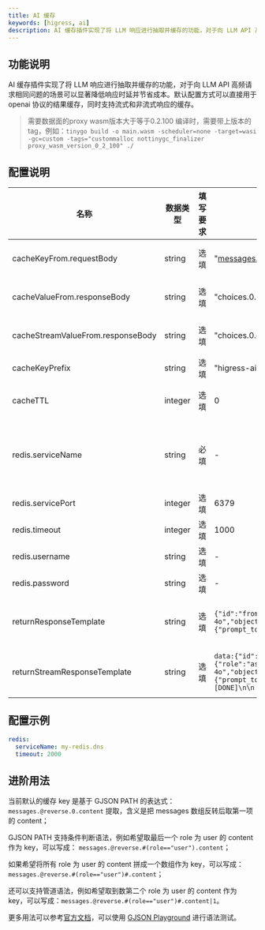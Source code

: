 ```yaml
---
title: AI 缓存
keywords: [higress, ai]
description: AI 缓存插件实现了将 LLM 响应进行抽取并缓存的功能，对于向 LLM API 高频请求相同问题的场景可以显著降低响应时延并节省成本。
---
```


## 功能说明

AI 缓存插件实现了将 LLM 响应进行抽取并缓存的功能，对于向 LLM API 高频请求相同问题的场景可以显著降低响应时延并节省成本。默认配置方式可以直接用于 openai 协议的结果缓存，同时支持流式和非流式响应的缓存。

> 需要数据面的proxy wasm版本大于等于0.2.100
> 编译时，需要带上版本的tag，例如：`tinygo build -o main.wasm -scheduler=none -target=wasi -gc=custom -tags="custommalloc nottinygc_finalizer proxy_wasm_version_0_2_100" ./`

## 配置说明

| 名称                                | 数据类型    | 填写要求     | 默认值                                                                                                                                                                                                                                                     | 描述                                                                                          |
|-----------------------------------|---------|----------|---------------------------------------------------------------------------------------------------------------------------------------------------------------------------------------------------------------------------------------------------------|---------------------------------------------------------------------------------------------|
| cacheKeyFrom.requestBody          | string  | 	选填 | "messages.@reverse.0.content"                                                                                                                                                                                                                           | 从请求 Body 中基于 [GJSON PATH](https://github.com/tidwall/gjson/blob/master/SYNTAX.md) 语法提取字符串   |
| cacheValueFrom.responseBody       | string  | 	选填 | "choices.0.message.content"                                                                                                                                                                                                                             | 从响应 Body 中基于 [GJSON PATH](https://github.com/tidwall/gjson/blob/master/SYNTAX.md) 语法提取字符串   |
| cacheStreamValueFrom.responseBody | string  | 	选填 | "choices.0.delta.content"                                                                                                                                                                                                                               | 从流式响应 Body 中基于 [GJSON PATH](https://github.com/tidwall/gjson/blob/master/SYNTAX.md) 语法提取字符串 |
| cacheKeyPrefix                    | string  | 	选填 | "higress-ai-cache:"                                                                                                                                                                                                                                     | Redis缓存Key的前缀                                                                               |
| cacheTTL                          | integer | 	选填 | 0                                                                                                                                                                                                                                                       | 缓存的过期时间，单位是秒，默认值为0，即永不过期                                                                    |
| redis.serviceName                 | string  | 必填 | -                                                                                                                                                                                                                                                       | redis 服务名称，带服务类型的完整 FQDN 名称，例如 my-redis.dns、redis.my-ns.svc.cluster.local                   |
| redis.servicePort                 | integer | 选填 | 6379                                                                                                                                                                                                                                                    | redis 服务端口                                                                                  |
| redis.timeout                     | integer | 选填 | 1000                                                                                                                                                                                                                                                    | 请求 redis 的超时时间，单位为毫秒                                                                        |
| redis.username                    | string  | 选填 | -                                                                                                                                                                                                                                                       | 登陆 redis 的用户名                                                                               |
| redis.password                    | string  | 选填 | -                                                                                                                                                                                                                                                       | 登陆 redis 的密码                                                                                |
| returnResponseTemplate            | string  | 选填 | `{"id":"from-cache","choices":[%s],"model":"gpt-4o","object":"chat.completion","usage":{"prompt_tokens":0,"completion_tokens":0,"total_tokens":0}}`                                                                                                     | 返回 HTTP 响应的模版，用 %s 标记需要被 cache value 替换的部分                                                  |
| returnStreamResponseTemplate      | string  | 选填 | `data:{"id":"from-cache","choices":[{"index":0,"delta":{"role":"assistant","content":"%s"},"finish_reason":"stop"}],"model":"gpt-4o","object":"chat.completion","usage":{"prompt_tokens":0,"completion_tokens":0,"total_tokens":0}}\n\ndata:[DONE]\n\n` | 返回流式 HTTP 响应的模版，用 %s 标记需要被 cache value 替换的部分                                                |

## 配置示例

```yaml
redis:
  serviceName: my-redis.dns
  timeout: 2000
```
## 进阶用法

当前默认的缓存 key 是基于 GJSON PATH 的表达式：`messages.@reverse.0.content` 提取，含义是把 messages 数组反转后取第一项的 content；

GJSON PATH 支持条件判断语法，例如希望取最后一个 role 为 user 的 content 作为 key，可以写成： `messages.@reverse.#(role=="user").content`；

如果希望将所有 role 为 user 的 content 拼成一个数组作为 key，可以写成：`messages.@reverse.#(role=="user")#.content`；

还可以支持管道语法，例如希望取到数第二个 role 为 user 的 content 作为 key，可以写成：`messages.@reverse.#(role=="user")#.content|1`。

更多用法可以参考[官方文档](https://github.com/tidwall/gjson/blob/master/SYNTAX.md)，可以使用 [GJSON Playground](https://gjson.dev/) 进行语法测试。
